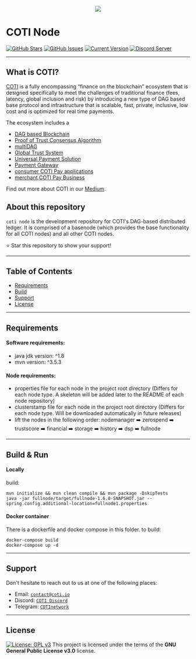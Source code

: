 
<p align="center"><img src="/basenode/resources/logo-slogan-300x200.jpg"></p>

COTI Node
=============

[![GitHub Stars](https://img.shields.io/github/stars/coti-io/coti-node.svg)](https://github.com/coti-io/coti-node/stargazers)
[![GitHub Issues](https://img.shields.io/github/issues/coti-io/coti-node.svg)](https://github.com/coti-io/coti-node/issues)
[![Current Version](https://img.shields.io/badge/version-1.6.0--SNAPSHOT-yellow.svg)](https://github.com/coti-io/coti-node/)
[![Discord Server](https://img.shields.io/discord/386571547508473876.svg)](https://discord.me/coti)

---
## What is COTI?


[COTI](https://coti.io/) is a fully encompassing “finance on the blockchain” ecosystem that is designed specifically to
meet the challenges of traditional finance (fees, latency, global inclusion and risk) by introducing a new type of DAG
 based base protocol and infrastructure that is scalable, fast, private, inclusive, low cost and is optimized for real
time payments.

The ecosystem includes a
- [DAG based Blockchain](https://www.youtube.com/watch?v=kSdRxqHDKe8)
- [Proof of Trust Consensus Algorithm](https://coti.io/files/COTI-technical-whitepaper.pdf)
- [multiDAG](https://medium.com/cotinetwork/introducing-the-coti-multidag-b353793cf582)
- [Global Trust System](https://medium.com/cotinetwork/introducing-cotis-global-trust-system-gts-an-advanced-layer-of-trust-for-any-blockchain-7e44587b8bda)
- [Universal Payment Solution](https://medium.com/cotinetwork/coti-universal-payment-system-ups-8614e149ee76)
- [Payment Gateway](https://medium.com/cotinetwork/announcing-the-first-release-of-the-coti-payment-gateway-4a9f3e515b86)
- [consumer COTI Pay applications](https://coti.io/coti-pay)
- [merchant COTI Pay Business](https://gateway.coti.io/dashboard)

Find out more about COTI in our [Medium](https://medium.com/cotinetwork).

## About this repository
```coti node``` is the development repository for COTI's DAG-based distributed ledger. It is comprised of a basenode
(which provides the base functionality for all COTI nodes) and all other COTI nodes.

  :star: Star this repository to show your support!


---
## Table of Contents

- [Requirements](#requirements)
- [Build](#Build)
- [Support](#support)
- [License](#License)
---
## Requirements

#### Software requirements:

* java jdk version: ^1.8
* mvn version: ^3.5.3

#### Node requirements:

* properties file for each node in the project root directory (Differs for each node type. A skeleton will be added later to the README of each node repository)
* clusterstamp file for each node in the project root directory (Differs for each node type. Will be downloaded automatically in future releases)
* lift the nodes in the following order:
      nodemanager :arrow_right: zerospend :arrow_right: trustscore :arrow_right: financial :arrow_right: storage :arrow_right: history :arrow_right: dsp :arrow_right: fullnode

---
## Build & Run

#### Locally
build:
```
mvn initialize && mvn clean compile && mvn package -DskipTests
java -jar fullnode/target/fullnode-1.6.0-SNAPSHOT.jar --spring.config.additional-location=fullnode1.properties
```
#### Docker container
There is a dockerfile and docker compose in this folder.
to build:
```
docker-compose build
docker-compose up -d
```
---
## Support

Don't hesitate to reach out to us at one of the following places:

- Email: <a href="https://coti.io/" target="_blank">`contact@coti.io`</a>
- Discord: <a href="https://discord.me/coti" target="_blank">`COTI Discord`</a>
- Telegram: <a href="https://t.me/COTInetwork" target="_blank">`COTInetwork`</a>

---
## License
[![License: GPL v3](https://img.shields.io/badge/License-GPLv3-blue.svg)](https://www.gnu.org/licenses/gpl-3.0)
This project is licensed under the terms of the **GNU General Public License v3.0** license.
